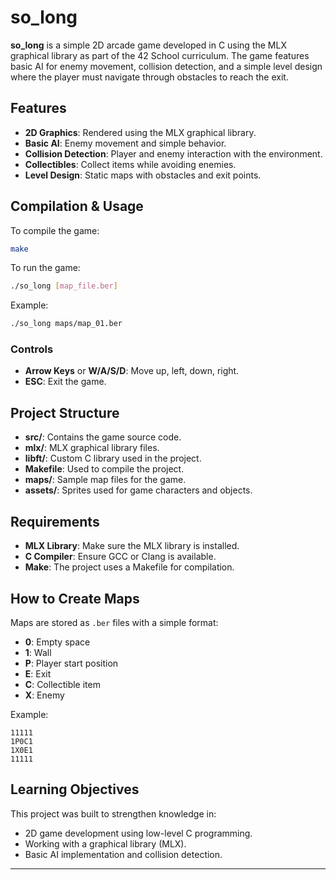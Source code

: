 # so_long

**so_long** is a simple 2D arcade game developed in C using the MLX graphical library as part of the 42 School curriculum. The game features basic AI for enemy movement, collision detection, and a simple level design where the player must navigate through obstacles to reach the exit.

## Features

- **2D Graphics**: Rendered using the MLX graphical library.
- **Basic AI**: Enemy movement and simple behavior.
- **Collision Detection**: Player and enemy interaction with the environment.
- **Collectibles**: Collect items while avoiding enemies.
- **Level Design**: Static maps with obstacles and exit points.

## Compilation & Usage

To compile the game:

```bash
make
```

To run the game:

```bash
./so_long [map_file.ber]
```

Example:

```bash
./so_long maps/map_01.ber
```

### Controls

- **Arrow Keys** or **W/A/S/D**: Move up, left, down, right.
- **ESC**: Exit the game.

## Project Structure

- **src/**: Contains the game source code.
- **mlx/**: MLX graphical library files.
- **libft/**: Custom C library used in the project.
- **Makefile**: Used to compile the project.
- **maps/**: Sample map files for the game.
- **assets/**: Sprites used for game characters and objects.

## Requirements

- **MLX Library**: Make sure the MLX library is installed.
- **C Compiler**: Ensure GCC or Clang is available.
- **Make**: The project uses a Makefile for compilation.

## How to Create Maps

Maps are stored as `.ber` files with a simple format:
- **0**: Empty space
- **1**: Wall
- **P**: Player start position
- **E**: Exit
- **C**: Collectible item
- **X**: Enemy

Example:

```
11111
1P0C1
1X0E1
11111
```

## Learning Objectives

This project was built to strengthen knowledge in:

- 2D game development using low-level C programming.
- Working with a graphical library (MLX).
- Basic AI implementation and collision detection.

---
